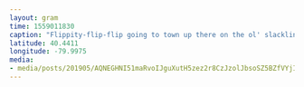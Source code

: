 ```yaml
---
layout: gram
time: 1559011830
caption: "Flippity-flip-flip going to town up there on the ol' slackline. Carly and Alex sooooo chill."
latitude: 40.4411
longitude: -79.9975
media:
- media/posts/201905/AQNEGHNI51maRvoIJguXutH5zez2r8CzJzolJbsoSZ5BZfVYjI2XcLmTsJfTVF1Fe1NoWJQ456jBZ6viqECqrpfz5QMK5ZUbKJc1s_18072750349023617.mp4
---
```

